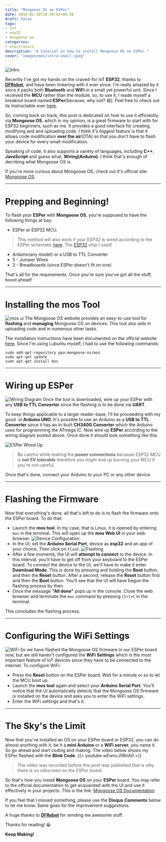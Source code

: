 ```yaml
---
title: "Mongoose OS on ESPer"
date: 2018-01-28T18:59:43+05:30
draft: false
tags:
- iot
- esp32
- mongoose os
categories: 
- electronics
description: "A tutorial on how to install Mongoose OS on ESPer."
cover: "images/mos/intro-small.jpeg"
---
```

![Intro](/images/mos/intro-small.jpeg)

Recently I've got my hands on the craved-for IoT **ESP32**, thanks to **[DFRobot](https://www.dfrobot.com)**, and have been tinkering with it ever since. I'm really amazed by it since it packs both **Bluetooth** and **WiFi** in a small yet powerful unit. Since I received the **MCU** rather than the module, so, to use it, I made myself a breakout board named **ESPer**(because, why not? :smile:). Feel free to check out its Instructable over [here](https://www.instructables.com/id/DIY-ESP32-Development-Board-ESPer/).

So, coming back on track, this post is dedicated on how to use it efficiently via **Mongoose OS**, which in my opinion, is a great firmware to start with for ESP32 beginners, such as me. It provides a good interface for creating, modifying and and uploading code. I think it's biggest feature is that it allows code modification **over the air**(OTA) so that you don't have to flash your device for every small modification.

Speaking of code, it also supports a variety of languages, including **C++**, **JavaScript** and guess what, **Wiring(Arduino)**. I think that's enough of decribing what Mongoose OS is. 

If you're more curious about Mongoose OS, check out it's official site: [Mongoose OS](https://www.mongoose-os.com).

---

# Prepping and Beginning!
To flash your **ESPer** with **Mongoose OS**, you're supposed to have the following things at bay:

- ESPer or ESP32 MCU.

> This method will also work if your ESP32 is wired according to the ESPer schematic [here](https://cdn.instructables.com/FOU/1WS0/JBE12R70/FOU1WS0JBE12R70.LARGE.jpg). The [ESP32](https://www.dfrobot.com/product-1559.html) chip I used! 

- Arduino(any model) or a USB to TTL Converter
- 5 - Jumper Wires
- 2 - Breadboards (since ESPer doesn't fit on one)

That's all for the requirements. Once you're sure you've got all the stuff, boost ahead!

---

# Installing the mos Tool
![mos ui](/images/mos/mos.png)
The Mongoose OS website provides an easy-to-use tool for **flashing** and **managing** Mongoose OS on devices. This tool also aids in uploading code and in numerous other tasks. 

The installation instructions have been documented on the official website [here](https://mongoose-os.com/software.html).
Since I'm using Lubuntu myself, I had to use the following commands:

```shell
sudo add-apt-repository ppa:mongoose-os/mos
sudo apt-get update
sudo apt-get install mos
```
---

# Wiring up ESPer
![Wiring Diagram](/images/mos/wiring.jpg)
Once the tool is downloaded, wire up your ESPer with any **USB to TTL Converter** since the flashing is to be done via **UART**. 

To keep things applicable to a larger reader-base, I'll be proceeding with my good `ol **Arduino UNO**. It's possible to use an Arduino as a **USB to TTL Converter** since it has an in-built **CH340G Converter** which the Arduino uses for programming the ATmega IC.
Now wire up **ESPer** according to the wiring diagram posted above. Once done it should look something like this.

![ESPer Wired Up](/images/mos/wiring-real.jpg)

> Be careful while making the **power connections** because ESP32 MCU is **not 5V tolerable** therefore you might end up burning your MCU if you're not careful.

Once that's done, connect your Arduino to your PC or any other device.

---

# Flashing the Firmware
Now that everything's done, all that's left to do is to flash the firmware onto the ESPer board. To do that:

- Launch the **mos tool**. In my case, that is Linux, it is opened by entering `mos` in the terminal. This will open up the **mos Web UI** in your web browser.
![Device Configuration](/images/mos/device.png)
- In the UI, set the **Arduino Serial Port**, device as **esp32** and an app of your choice. Then click on `Flash`.
![Flashing](/images/mos/flash.png)
- After a few moments, the UI will **attempt to connect** to the device. In this interval, you'll have to get off from your keyboard to the ESPer board. To connect the device to the UI, we'll have to make it enter **Download Mode**. This is done by pressing and holding the **Boot** button, and then the **Reset** button. After a second, release the **Reset** button first and then the **Boot** button. You'll see that the UI will have begun the flashing process by then.
- Once the message **"All done"** pops up in the console. Close the web browser and terminate the `mos` command by pressing `Ctrl+C` in the terminal.

This concludes the flashing process.

---

# Configuring the WiFi Settings
![WiFi](/images/mos/wifi.png)
So we have flashed the Mongoose OS firmware in our ESPer board now, but we still haven't configured the **WiFi Settings** which is the most important feature of IoT devices since they have to be connected to the internet. To configure WiFi:

- Press the **Reset** button on the ESPer board. Wait for a minute or so to let the MCU boot up.
- Launch the **mos tool** again and select your **Arduino Serial Port**. You'll notice that the UI automatically detects that the Mongoose OS firmware is installed on the device and asks you to enter the WiFi settings.
- Enter the WiFi settings and that's it.


---

# The Sky's the Limit
Now that you've installed an OS on your ESPer board or ESP32, you can do almost anything with it, be it a **mini Arduino** or a **WiFi server**, you name it. So go ahead and start coding and making. The video below shows my ESPer flashed with the 
**Blink Code**.
{{< youtube wEwncJ5RnA0 >}}

> The video was recorded before this post was published that is why there is no silkscreen on the ESPer board.

So that's how you install **Mongoose OS** on your **ESPer** board. You may refer to the official documentation to get acquainted with the UI and use it effectively in your projects. This is the link: [Mongoose OS Documentation](https://mongoose-os.com/docs/)

If you feel that I missed something, please use the **Disqus Comments** below to let me know. Same goes for the improvement suggestions. 

A huge thanks to **[DFRobot](https://www.dfrobot.com)** for sending me awesome stuff. 

Thanks for reading!  :grinning:

**Keep Making!**
